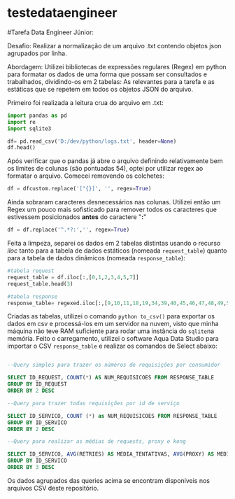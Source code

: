 # testedataengineer
#Tarefa Data Engineer Júnior:

Desafio: Realizar a normalização de um arquivo .txt contendo objetos json agrupados por linha.

Abordagem: Utilizei bibliotecas de expressões regulares (Regex) em python para formatar os dados de uma forma que possam ser consultados e trabalhados, dividindo-os em 2 tabelas: As relevantes para a tarefa e as estáticas que se repetem em todos os objetos JSON do arquivo.

Primeiro foi realizada a leitura crua do arquivo em .txt:

``` python
import pandas as pd
import re
import sqlite3

df= pd.read_csv('D:/dev/python/logs.txt', header=None)
df.head()
```

Após verificar que o pandas já abre o arquivo definindo relativamente bem os limites de colunas (são pontuadas 54), optei por utilizar regex ao formatar o arquivo. Comecei removendo os colchetes:

```python
df = dfcustom.replace('["{}]', '', regex=True)
```

Ainda sobraram caracteres desnecessários nas colunas. Utilizei então um Regex um pouco mais sofisticado para remover todos os caracteres que estivessem posicionados **antes** do caractere "**:**"

``` python
df = df.replace('^.*?:','', regex=True)
```
Feita a limpeza, separei os dados em 2 tabelas distintas usando o recurso *iloc* tanto para a tabela de dados estáticos (nomeada `request_table`) quanto para a tabela de dados dinâmicos (nomeada `response_table`):

```python
#tabela request
request_table = df.iloc[:,[0,1,2,3,4,5,7]]
request_table.head(3)

#tabela response
response_table= regexed.iloc[:,[9,10,11,18,19,34,39,40,45,46,47,48,49,50,51]]

```

Criadas as tabelas, utilizei o comando ```python to_csv()``` para exportar os dados em csv e processá-los em um servidor na nuvem, visto que minha máquina não teve RAM suficiente para rodar uma instância do `sqlite`na memória. Feito o carregamento, utilizei o software Aqua Data Studio para importar o CSV  `response_table` e realizar os comandos de Select abaixo:


``` SQL

--Query simples para trazer os números de requisições por consumidor

SELECT ID_REQUEST, COUNT(*) AS NUM_REQUISICOES FROM RESPONSE_TABLE
GROUP BY ID_REQUEST
ORDER BY 2 DESC

--Query para trazer todas requisições por id de serviço

SELECT ID_SERVICO, COUNT (*) as NUM_REQUISICOES FROM RESPONSE_TABLE
GROUP BY ID_SERVICO
ORDER BY 2 DESC

--Query para realizar as médias de requests, proxy e kong

SELECT ID_SERVICO, AVG(RETRIES) AS MEDIA_TENTATIVAS, AVG(PROXY) AS MEDIA_PROXY, AVG(KONG) AS MEDIA_KONG FROM RESPONSE_TABLE
GROUP BY ID_SERVICO
ORDER BY 3 DESC
```
Os dados agrupados das queries acima se encontram disponíveis nos arquivos CSV deste repositório.




